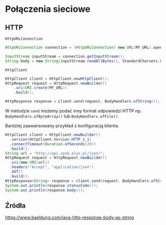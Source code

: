 # Połączenia sieciowe

## HTTP

``HttpURLConnection``

```java
HttpURLConnection connection = (HttpURLConnection) new URL(MY_URL).openConnection();
```

```java
InputStream inputStream = connection.getInputStream();
String body = new String(inputStream.readAllBytes(), StandardCharsets.UTF_8);
```

``HttpClient``

```java
HttpClient client = HttpClient.newHttpClient();
HttpRequest request = HttpRequest.newBuilder()
    .uri(URI.create(MY_URL))
    .build();
```

```java
HttpResponse response = client.send(request, BodyHandlers.ofString());
```

W metodzie ``send`` możemy podać inny format odpowiedzi HTTP np. ``BodyHandlers.ofByteArray()`` lub ``BodyHandlers.ofFile()``.

Bardziej zaawansowany przykład z konfiguracją klienta.

```java
HttpClient client = HttpClient.newBuilder()
  .version(HttpClient.Version.HTTP_1_1)
  .connectTimeout(Duration.ofSeconds(20))
  .build();
String url = "http://api.zpsb.alyx.pl/json/";
HttpRequest request = HttpRequest.newBuilder()
  .uri(new URI(url))
  .headers("Accept", "application/json")
  .GET()
  .build();
HttpResponse<String> response = client.send(request, BodyHandlers.ofString());
System.out.println(response.statusCode());
System.out.println(response.body());
```

## Źródła

https://www.baeldung.com/java-http-response-body-as-string
